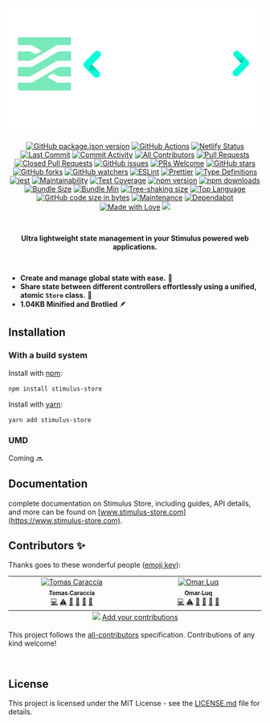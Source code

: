<p align="center">
  <a target="_blank" href="https://www.stimulus-store.com" alt="Stimulus Store Documentation site">
    <img src="images/stimulus_store_logo.png" alt="Stimulus Store Logo"/> 
  </a>
</p>

<div align="center">
  
  [![GitHub package.json version](https://img.shields.io/github/package-json/v/omarluq/stimulus-store?style=for-the-badge)](https://github.com/omarluq/stimulus-store)
  [![GitHub Actions](https://github.com/omarluq/stimulus-store/actions/workflows/test.yml/badge.svg?style=for-the-badge)](https://github.com/omarluq/stimulus-store/actions/workflows/test.yml)
  [![Netlify Status](https://api.netlify.com/api/v1/badges/f2b2e5e9-67f0-4e3f-b6b5-8e1310ea4ad7/deploy-status?style=for-the-badge)](https://netlify.com)
  [![Last Commit](https://img.shields.io/github/last-commit/omarluq/stimulus-store?style=for-the-badge)](https://github.com/omarluq/stimulus-store/commits/main)
  [![Commit Activity](https://img.shields.io/github/commit-activity/m/omarluq/stimulus-store?style=for-the-badge)](https://github.com/omarluq/stimulus-store/graphs/commit-activity)
  [![All Contributors](https://img.shields.io/github/all-contributors/omarluq/stimulus-store?style=for-the-badge)](https://github.com/omarluq/stimulus-store/graphs/contributors)
  [![Pull Requests](https://img.shields.io/github/issues-pr/omarluq/stimulus-store?style=for-the-badge)](https://github.com/omarluq/stimulus-store/pulls)
  [![Closed Pull Requests](https://img.shields.io/github/issues-pr-closed-raw/omarluq/stimulus-store?style=for-the-badge)](https://github.com/omarluq/stimulus-store/pulls?q=is%3Apr+is%3Aclosed)
  [![GitHub issues](https://img.shields.io/github/issues/omarluq/stimulus-store?style=for-the-badge)](https://github.com/omarluq/stimulus-store/issues)
  [![PRs Welcome](https://img.shields.io/badge/PRs-welcome-brightgreen.svg?style=for-the-badge)](https://github.com/omarluq/stimulus-store)
  [![GitHub stars](https://img.shields.io/github/stars/omarluq/stimulus-store?style=for-the-badge)](https://github.com/omarluq/stimulus-store/stargazers)
  [![GitHub forks](https://img.shields.io/github/forks/omarluq/stimulus-store?style=for-the-badge)](https://github.com/omarluq/stimulus-store/network/members)
  [![GitHub watchers](https://img.shields.io/github/watchers/omarluq/stimulus-store?style=for-the-badge)](https://github.com/omarluq/stimulus-store/watchers)
  [![ESLint](https://img.shields.io/badge/-ESLint-4B32C3&logo=eslint?style=for-the-badge)](https://eslint.org)
  [![Prettier](https://img.shields.io/badge/code_style-prettier-ff69b4.svg?style=for-the-badge)](https://prettier.io)
  [![Type Definitions](https://img.shields.io/npm/types/stimulus-store?style=for-the-badge)](https://www.typescriptlang.org)
  [![jest](https://jestjs.io/img/jest-badge.svg?style=for-the-badge)](https://jestjs.io/)
  [![Maintainability](https://api.codeclimate.com/v1/badges/a99a88d28ad37a79dbf6/maintainability?style=for-the-badge)](https://codeclimate.com/github/omarluq/stimulus-store/maintainability)
  [![Test Coverage](https://api.codeclimate.com/v1/badges/a99a88d28ad37a79dbf6/test_coverage?style=for-the-badge)](https://codeclimate.com/github/omarluq/stimulus-store/test_coverage)
  [![npm version](https://badge.fury.io/js/stimulus-store.svg?style=for-the-badge)](https://npmjs.com/package/stimulus-store)
  [![npm downloads](https://img.shields.io/npm/dm/stimulus-store.svg?style=for-the-badge)](https://npmjs.com/package/stimulus-store)
  [![Bundle Size](https://img.shields.io/bundlephobia/minzip/stimulus-store@0.0.1-beta.1?style=for-the-badge)](https://bundlephobia.com/result?p=stimulus-store@0.0.1-beta.1)
  [![Bundle Min](https://img.shields.io/bundlephobia/min/stimulus-store@0.0.1-beta.1?style=for-the-badge)](https://bundlephobia.com/result?p=stimulus-store@0.0.1-beta.1)
  [![Tree-shaking size](https://badgen.net/bundlephobia/tree-shaking/stimulus-store@0.0.1-beta.1?style=for-the-badge)](https://bundlephobia.com/result?p=stimulus-store@0.0.1-beta.1)
  [![Top Language](https://img.shields.io/github/languages/top/omarluq/stimulus-store?style=for-the-badge)](https://github.com/omarluq/stimulus-store)
  [![GitHub code size in bytes](https://img.shields.io/github/languages/code-size/omarluq/stimulus-store?style=for-the-badge)](https://github.com/omarluq/stimulus-store)
  [![Maintenance](https://img.shields.io/badge/Maintained%3F-yes-green.svg?style=for-the-badge)](https://github.com/omarluq/stimulus-store)
  [![Dependabot](https://badgen.net/github/dependabot/omarluq/stimulus-store?style=for-the-badge)](https://dependabot.com)
  [![Made with Love](https://img.shields.io/badge/Made%20with-Love-ff69b4.svg?style=for-the-badge)](https://github.com/omarluq/stimulus-store)
  [![](https://dcbadge.vercel.app/api/server/ScU4JKgxaU?style=for-the-badge)](https://discord.gg/ScU4JKgxaU)
  
</div>

</br>


<p align="center">
  <b>Ultra lightweight state management in your Stimulus powered web applications.</b>
</p>

</br>


- **Create and manage global state with ease.** 🔄
- **Share state between different controllers effortlessly using a unified, atomic `Store` class.** 🔀
- **1.04KB Minified and Brotlied** 🪶

## Installation

### With a build system

Install with [npm](https://www.npmjs.com/):

```sh
npm install stimulus-store
```

Install with [yarn](https://yarnpkg.com):

```sh
yarn add stimulus-store
```

### UMD
Coming 🔜

## Documentation
complete documentation on Stimulus Store, including guides, API details, and more can be found on [www.stimulus-store.com](https://www.stimulus-store.com).

## Contributors ✨

Thanks goes to these wonderful people ([emoji key](https://allcontributors.org/docs/en/emoji-key)):

<!-- ALL-CONTRIBUTORS-LIST:START - Do not remove or modify this section -->
<!-- prettier-ignore-start -->
<!-- markdownlint-disable -->
<table>
  <tbody>
    <tr>
      <td align="center" valign="top" width="14.28%"><a href="https://github.com/tcarac"><img src="https://avatars.githubusercontent.com/u/64477810?v=4?s=100" width="100px;" alt="Tomas Caraccia"/><br /><sub><b>Tomas Caraccia</b></sub></a><br /><a href="https://github.com/omarluq/stimulus-store/commits?author=tcarac" title="Code">💻</a> <a href="https://github.com/omarluq/stimulus-store/commits?author=tcarac" title="Tests">⚠️</a> <a href="https://github.com/omarluq/stimulus-store/commits?author=tcarac" title="Documentation">📖</a> <a href="#maintenance-tcarac" title="Maintenance">🚧</a> <a href="https://github.com/omarluq/stimulus-store/pulls?q=is%3Apr+reviewed-by%3Atcarac" title="Reviewed Pull Requests">👀</a> <a href="#question-tcarac" title="Answering Questions">💬</a></td>
      <td align="center" valign="top" width="14.28%"><a href="https://omarluq.github.io/portfolio/"><img src="https://avatars.githubusercontent.com/u/84993125?v=4?s=100" width="100px;" alt="Omar Luq "/><br /><sub><b>Omar Luq </b></sub></a><br /><a href="https://github.com/omarluq/stimulus-store/commits?author=omarluq" title="Code">💻</a> <a href="https://github.com/omarluq/stimulus-store/commits?author=omarluq" title="Tests">⚠️</a> <a href="https://github.com/omarluq/stimulus-store/commits?author=omarluq" title="Documentation">📖</a> <a href="#maintenance-omarluq" title="Maintenance">🚧</a> <a href="https://github.com/omarluq/stimulus-store/pulls?q=is%3Apr+reviewed-by%3Aomarluq" title="Reviewed Pull Requests">👀</a> <a href="#question-omarluq" title="Answering Questions">💬</a></td>
    </tr>
  </tbody>
  <tfoot>
    <tr>
      <td align="center" size="13px" colspan="7">
        <img src="https://raw.githubusercontent.com/all-contributors/all-contributors-cli/1b8533af435da9854653492b1327a23a4dbd0a10/assets/logo-small.svg">
          <a href="https://all-contributors.js.org/docs/en/bot/usage">Add your contributions</a>
        </img>
      </td>
    </tr>
  </tfoot>
</table>

<!-- markdownlint-restore -->
<!-- prettier-ignore-end -->

<!-- ALL-CONTRIBUTORS-LIST:END -->

This project follows the [all-contributors](https://github.com/all-contributors/all-contributors) specification. Contributions of any kind welcome!


</br>

## License

This project is licensed under the MIT License - see the [LICENSE.md](LICENSE.md) file for details.
